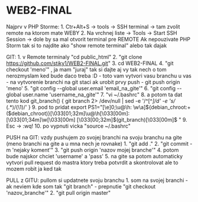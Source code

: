 # WEB2-FINAL

Najprv v PHP Storme:
    1. Ctr+Alt+S -> tools -> SSH terminal -> tam zvolit remote na ktorom mate WEBY
    2. Na vrchnej liste -> Tools -> Start SSH Session -> dole by sa mal otvorit terminal pre REMOTE
Ak nepouzivate PHP Storm tak si to najdite ako "show remote terminal" alebo tak dajak

GIT:
    1. v Remote terminaly "cd public_html"
    2. "git clone https://github.com/stiky1/WEB2-FINAL.git"
    3. cd WEB2-FINAL
    4. "git checkout 'meno'" , ja mam "juraj" tak si dajte aj vy tak nech o tom nerozmyslam ked bude daco treba :D
            - toto vam vytvori vasu branchu u vas
            - na vytvorenie branchi na git staci ak urobit prvy push
                - git push origin 'meno'
    5. "git config --global user.email 'email_na_gite'"
    6. "git config --global user.name 'username_na_gite'"
    7. "vi ~/.bashrc"
    8. a potom ta dat tento kod
        git_branch() {
          git branch 2> /dev/null | sed -e '/^[^*]/d' -e 's/* \(.*\)/(\1)/'
        }
    9. pod to pridat
        export PS1="\[\e]0;\u@\h: \w\a\]${debian_chroot:+($debian_chroot)}\[\033[01;32m\]\u@\h\[\033[00m\]:\[\033[01;34m\]\w\[\033[00m\] \[\033[00;32m\]\$(git_branch)\[\033[00m\]\$ "
    9. Esc -> :wq!
    10. po vypnuti vicka 
        "source ~/.bashrc"
        
 
 
PUSH na GIT: vzdy pushujem zo svojej branchi na svoju branchu na gite (meno branchi na gite a u mna nech je rovnake)
    1. "git add ."
    2. "git commit -m 'nejaky koment'"
    3. "git push origin 'nazov mojej branche'"
    4. potom bude najskor chciet 'username' a 'pass'
    5. na gite sa potom automaticky vytvori pull request do mastra ktory treba potvrdit a skontrolovat
       ale to mozem robit ja ked tak

PULL z GITU: pullom si updatnete svoju branchu
    1. som na svojej branchi
        -ak neviem kde som tak "git branch"
        - prepnutie "git checkout 'nazov_branche'"
    2. "git pull origin master"
    
